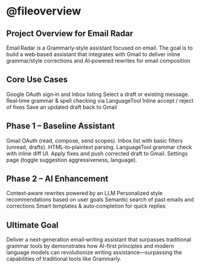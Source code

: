 # @fileoverview
## Project Overview for Email Radar

Email Radar is a Grammarly‑style assistant focused on email. The goal is to build a web‑based assistant that integrates with Gmail to deliver inline grammar/style corrections and AI‑powered rewrites for email composition

## Core Use Cases

Google OAuth sign‑in and inbox listing
Select a draft or existing message.
Real‑time grammar & spell checking via LanguageTool
Inline accept / reject of fixes
Save an updated draft back to Gmail

## Phase 1 – Baseline Assistant

Gmail OAuth (read, compose, send scopes).
Inbox list with basic filters (unread, drafts).
HTML‑to‑plaintext parsing.
LanguageTool grammar check with inline diff UI.
Apply fixes and push corrected draft to Gmail.
Settings page (toggle suggestion aggressiveness, language).

## Phase 2 – AI Enhancement

Context‑aware rewrites powered by an LLM
Personalized style recommendations based on user goals
Semantic search of past emails and corrections
Smart templates & auto‑completion for quick replies

## Ultimate Goal

Deliver a next‑generation email‑writing assistant that surpasses traditional grammar tools by demonstrates how AI-first principles and modern language models can revolutionize writing assistance—surpassing the capabilities of traditional tools like Grammarly.

